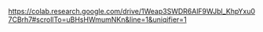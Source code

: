 https://colab.research.google.com/drive/1Weap3SWDR6AlF9WJbl_KhpYxu07CBrh7#scrollTo=uBHsHWmumNKn&line=1&uniqifier=1
